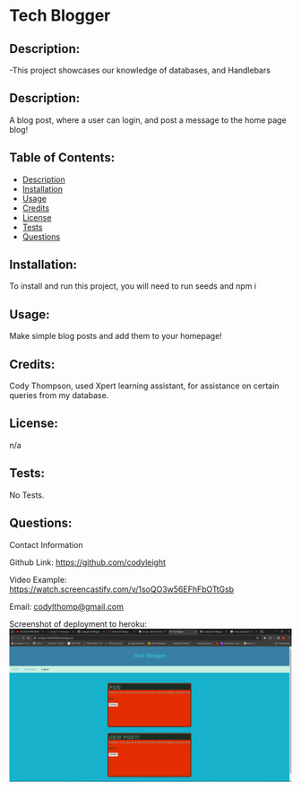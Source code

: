 # Tech Blogger
    
## Description:

-This project showcases our knowledge of databases, and Handlebars
    
## Description:

A blog post, where a user can login, and post a message to the home page blog!


## Table of Contents:

- [Description](#description)
- [Installation](#installation)
- [Usage](#usage)
- [Credits](#credits)
- [License](#license)
- [Tests](#tests)
- [Questions](#questions)

## Installation:


To install and run this project, you will need to run seeds and npm i

## Usage:

Make simple blog posts and add them to your homepage!


## Credits:

Cody Thompson, used Xpert learning assistant, for assistance on certain queries from my database.


## License:

n/a

## Tests:

No Tests.


## Questions:

Contact Information

Github Link: https://github.com/codyleight

Video Example: https://watch.screencastify.com/v/1soQO3w56EFhFbOTtGsb

Email: codylthomp@gmail.com

Screenshot of deployment to heroku:
![Alt text](image.png)